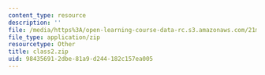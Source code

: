 ```yaml
---
content_type: resource
description: ''
file: /media/https%3A/open-learning-course-data-rc.s3.amazonaws.com/21m-385-interactive-music-systems-fall-2016/984356912dbe81a9d244182c157ea005_class2.zip
file_type: application/zip
resourcetype: Other
title: class2.zip
uid: 98435691-2dbe-81a9-d244-182c157ea005
---
```

